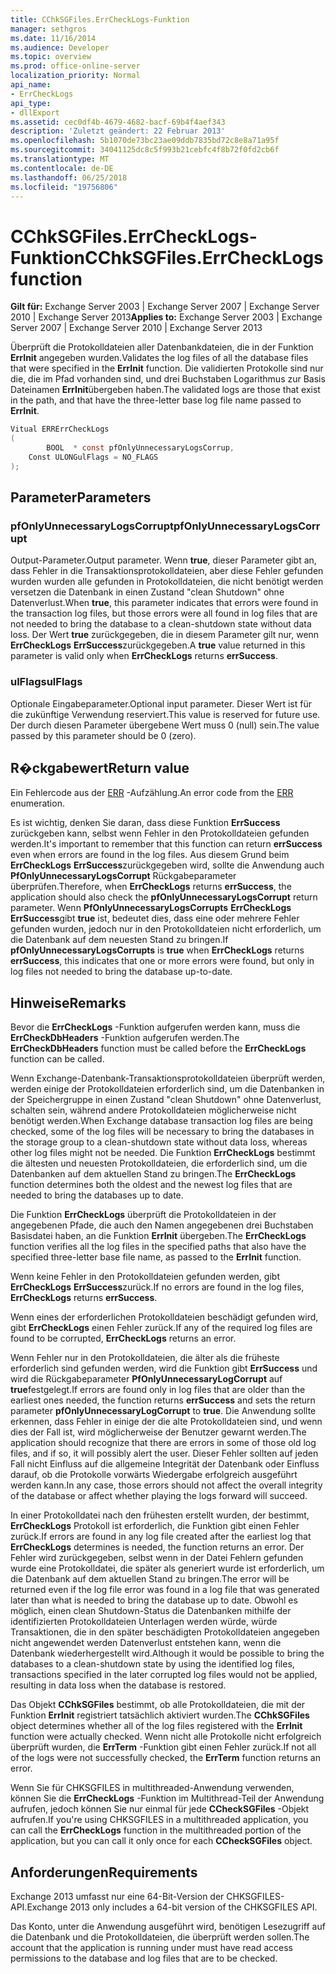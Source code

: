 ```yaml
---
title: CChkSGFiles.ErrCheckLogs-Funktion
manager: sethgros
ms.date: 11/16/2014
ms.audience: Developer
ms.topic: overview
ms.prod: office-online-server
localization_priority: Normal
api_name:
- ErrCheckLogs
api_type:
- dllExport
ms.assetid: cec0df4b-4679-4682-bacf-69b4f4aef343
description: 'Zuletzt geändert: 22 Februar 2013'
ms.openlocfilehash: 5b1070de73bc23ae09ddb7835bd72c8e8a71a95f
ms.sourcegitcommit: 34041125dc8c5f993b21cebfc4f8b72f0fd2cb6f
ms.translationtype: MT
ms.contentlocale: de-DE
ms.lasthandoff: 06/25/2018
ms.locfileid: "19756806"
---
```

# <a name="cchksgfileserrchecklogs-function"></a><span data-ttu-id="fe0c2-103">CChkSGFiles.ErrCheckLogs-Funktion</span><span class="sxs-lookup"><span data-stu-id="fe0c2-103">CChkSGFiles.ErrCheckLogs function</span></span>

<span data-ttu-id="fe0c2-104">**Gilt für:** Exchange Server 2003 | Exchange Server 2007 | Exchange Server 2010 | Exchange Server 2013</span><span class="sxs-lookup"><span data-stu-id="fe0c2-104">**Applies to:** Exchange Server 2003 | Exchange Server 2007 | Exchange Server 2010 | Exchange Server 2013</span></span>
  
<span data-ttu-id="fe0c2-105">Überprüft die Protokolldateien aller Datenbankdateien, die in der Funktion **ErrInit** angegeben wurden.</span><span class="sxs-lookup"><span data-stu-id="fe0c2-105">Validates the log files of all the database files that were specified in the **ErrInit** function.</span></span> <span data-ttu-id="fe0c2-106">Die validierten Protokolle sind nur die, die im Pfad vorhanden sind, und drei Buchstaben Logarithmus zur Basis Dateinamen **ErrInit**übergeben haben.</span><span class="sxs-lookup"><span data-stu-id="fe0c2-106">The validated logs are those that exist in the path, and that have the three-letter base log file name passed to **ErrInit**.</span></span>
  
```cs
Vitual ERRErrCheckLogs 
(
        BOOL  * const pfOnlyUnnecessaryLogsCorrup,
    Const ULONGulFlags = NO_FLAGS
);

```

## <a name="parameters"></a><span data-ttu-id="fe0c2-107">Parameter</span><span class="sxs-lookup"><span data-stu-id="fe0c2-107">Parameters</span></span>

### <a name="pfonlyunnecessarylogscorrupt"></a><span data-ttu-id="fe0c2-108">pfOnlyUnnecessaryLogsCorrupt</span><span class="sxs-lookup"><span data-stu-id="fe0c2-108">pfOnlyUnnecessaryLogsCorrupt</span></span> 
  
<span data-ttu-id="fe0c2-109">Output-Parameter.</span><span class="sxs-lookup"><span data-stu-id="fe0c2-109">Output parameter.</span></span> <span data-ttu-id="fe0c2-110">Wenn **true**, dieser Parameter gibt an, dass Fehler in die Transaktionsprotokolldateien, aber diese Fehler gefunden wurden wurden alle gefunden in Protokolldateien, die nicht benötigt werden versetzen die Datenbank in einen Zustand "clean Shutdown" ohne Datenverlust.</span><span class="sxs-lookup"><span data-stu-id="fe0c2-110">When **true**, this parameter indicates that errors were found in the transaction log files, but those errors were all found in log files that are not needed to bring the database to a clean-shutdown state without data loss.</span></span> <span data-ttu-id="fe0c2-111">Der Wert **true** zurückgegeben, die in diesem Parameter gilt nur, wenn **ErrCheckLogs** **ErrSuccess**zurückgegeben.</span><span class="sxs-lookup"><span data-stu-id="fe0c2-111">A **true** value returned in this parameter is valid only when **ErrCheckLogs** returns **errSuccess**.</span></span> 
    
### <a name="ulflags"></a><span data-ttu-id="fe0c2-112">ulFlags</span><span class="sxs-lookup"><span data-stu-id="fe0c2-112">ulFlags</span></span>
  
<span data-ttu-id="fe0c2-113">Optionale Eingabeparameter.</span><span class="sxs-lookup"><span data-stu-id="fe0c2-113">Optional input parameter.</span></span> <span data-ttu-id="fe0c2-114">Dieser Wert ist für die zukünftige Verwendung reserviert.</span><span class="sxs-lookup"><span data-stu-id="fe0c2-114">This value is reserved for future use.</span></span> <span data-ttu-id="fe0c2-115">Der durch diesen Parameter übergebene Wert muss 0 (null) sein.</span><span class="sxs-lookup"><span data-stu-id="fe0c2-115">The value passed by this parameter should be 0 (zero).</span></span>
    
## <a name="return-value"></a><span data-ttu-id="fe0c2-116">R�ckgabewert</span><span class="sxs-lookup"><span data-stu-id="fe0c2-116">Return value</span></span>

<span data-ttu-id="fe0c2-117">Ein Fehlercode aus der [ERR](cchksgfiles-err-enumeration.md) -Aufzählung.</span><span class="sxs-lookup"><span data-stu-id="fe0c2-117">An error code from the [ERR](cchksgfiles-err-enumeration.md) enumeration.</span></span> 
  
<span data-ttu-id="fe0c2-118">Es ist wichtig, denken Sie daran, dass diese Funktion **ErrSuccess** zurückgeben kann, selbst wenn Fehler in den Protokolldateien gefunden werden.</span><span class="sxs-lookup"><span data-stu-id="fe0c2-118">It's important to remember that this function can return **errSuccess** even when errors are found in the log files.</span></span> <span data-ttu-id="fe0c2-119">Aus diesem Grund beim **ErrCheckLogs** **ErrSuccess**zurückgegeben wird, sollte die Anwendung auch **PfOnlyUnnecessaryLogsCorrupt** Rückgabeparameter überprüfen.</span><span class="sxs-lookup"><span data-stu-id="fe0c2-119">Therefore, when **ErrCheckLogs** returns **errSuccess**, the application should also check the  **pfOnlyUnnecessaryLogsCorrupt** return parameter.</span></span> <span data-ttu-id="fe0c2-120">Wenn **PfOnlyUnnecessaryLogsCorrupts** **ErrCheckLogs** **ErrSuccess**gibt **true** ist, bedeutet dies, dass eine oder mehrere Fehler gefunden wurden, jedoch nur in den Protokolldateien nicht erforderlich, um die Datenbank auf dem neuesten Stand zu bringen.</span><span class="sxs-lookup"><span data-stu-id="fe0c2-120">If **pfOnlyUnnecessaryLogsCorrupts** is **true** when **ErrCheckLogs** returns **errSuccess**, this indicates that one or more errors were found, but only in log files not needed to bring the database up-to-date.</span></span>
  
## <a name="remarks"></a><span data-ttu-id="fe0c2-121">Hinweise</span><span class="sxs-lookup"><span data-stu-id="fe0c2-121">Remarks</span></span>

<span data-ttu-id="fe0c2-122">Bevor die **ErrCheckLogs** -Funktion aufgerufen werden kann, muss die **ErrCheckDbHeaders** -Funktion aufgerufen werden.</span><span class="sxs-lookup"><span data-stu-id="fe0c2-122">The **ErrCheckDbHeaders** function must be called before the **ErrCheckLogs** function can be called.</span></span> 
  
<span data-ttu-id="fe0c2-123">Wenn Exchange-Datenbank-Transaktionsprotokolldateien überprüft werden, werden einige der Protokolldateien erforderlich sind, um die Datenbanken in der Speichergruppe in einen Zustand "clean Shutdown" ohne Datenverlust, schalten sein, während andere Protokolldateien möglicherweise nicht benötigt werden.</span><span class="sxs-lookup"><span data-stu-id="fe0c2-123">When Exchange database transaction log files are being checked, some of the log files will be necessary to bring the databases in the storage group to a clean-shutdown state without data loss, whereas other log files might not be needed.</span></span> <span data-ttu-id="fe0c2-124">Die Funktion **ErrCheckLogs** bestimmt die ältesten und neuesten Protokolldateien, die erforderlich sind, um die Datenbanken auf dem aktuellen Stand zu bringen.</span><span class="sxs-lookup"><span data-stu-id="fe0c2-124">The **ErrCheckLogs** function determines both the oldest and the newest log files that are needed to bring the databases up to date.</span></span> 
  
<span data-ttu-id="fe0c2-125">Die Funktion **ErrCheckLogs** überprüft die Protokolldateien in der angegebenen Pfade, die auch den Namen angegebenen drei Buchstaben Basisdatei haben, an die Funktion **ErrInit** übergeben.</span><span class="sxs-lookup"><span data-stu-id="fe0c2-125">The **ErrCheckLogs** function verifies all the log files in the specified paths that also have the specified three-letter base file name, as passed to the **ErrInit** function.</span></span> 
  
<span data-ttu-id="fe0c2-126">Wenn keine Fehler in den Protokolldateien gefunden werden, gibt **ErrCheckLogs** **ErrSuccess**zurück.</span><span class="sxs-lookup"><span data-stu-id="fe0c2-126">If no errors are found in the log files, **ErrCheckLogs** returns **errSuccess**.</span></span> 
  
<span data-ttu-id="fe0c2-127">Wenn eines der erforderlichen Protokolldateien beschädigt gefunden wird, gibt **ErrCheckLogs** einen Fehler zurück.</span><span class="sxs-lookup"><span data-stu-id="fe0c2-127">If any of the required log files are found to be corrupted, **ErrCheckLogs** returns an error.</span></span> 
  
<span data-ttu-id="fe0c2-128">Wenn Fehler nur in den Protokolldateien, die älter als die früheste erforderlich sind gefunden werden, wird die Funktion gibt **ErrSuccess** und wird die Rückgabeparameter **PfOnlyUnnecessaryLogCorrupt** auf **true**festgelegt.</span><span class="sxs-lookup"><span data-stu-id="fe0c2-128">If errors are found only in log files that are older than the earliest ones needed, the function returns **errSuccess** and sets the return parameter **pfOnlyUnnecessaryLogCorrupt** to **true**.</span></span> <span data-ttu-id="fe0c2-129">Die Anwendung sollte erkennen, dass Fehler in einige der die alte Protokolldateien sind, und wenn dies der Fall ist, wird möglicherweise der Benutzer gewarnt werden.</span><span class="sxs-lookup"><span data-stu-id="fe0c2-129">The application should recognize that there are errors in some of those old log files, and if so, it will possibly alert the user.</span></span> <span data-ttu-id="fe0c2-130">Dieser Fehler sollten auf jeden Fall nicht Einfluss auf die allgemeine Integrität der Datenbank oder Einfluss darauf, ob die Protokolle vorwärts Wiedergabe erfolgreich ausgeführt werden kann.</span><span class="sxs-lookup"><span data-stu-id="fe0c2-130">In any case, those errors should not affect the overall integrity of the database or affect whether playing the logs forward will succeed.</span></span>
  
<span data-ttu-id="fe0c2-131">In einer Protokolldatei nach den frühesten erstellt wurden, der bestimmt, **ErrCheckLogs** Protokoll ist erforderlich, die Funktion gibt einen Fehler zurück.</span><span class="sxs-lookup"><span data-stu-id="fe0c2-131">If errors are found in any log file created after the earliest log that **ErrCheckLogs** determines is needed, the function returns an error.</span></span> <span data-ttu-id="fe0c2-132">Der Fehler wird zurückgegeben, selbst wenn in der Datei Fehlern gefunden wurde eine Protokolldatei, die später als generiert wurde ist erforderlich, um die Datenbank auf dem aktuellen Stand zu bringen.</span><span class="sxs-lookup"><span data-stu-id="fe0c2-132">The error will be returned even if the log file error was found in a log file that was generated later than what is needed to bring the database up to date.</span></span> <span data-ttu-id="fe0c2-133">Obwohl es möglich, einen clean Shutdown-Status die Datenbanken mithilfe der identifizierten Protokolldateien Unterlagen werden würde, würde Transaktionen, die in den später beschädigten Protokolldateien angegeben nicht angewendet werden Datenverlust entstehen kann, wenn die Datenbank wiederhergestellt wird.</span><span class="sxs-lookup"><span data-stu-id="fe0c2-133">Although it would be possible to bring the databases to a clean-shutdown state by using the identified log files, transactions specified in the later corrupted log files would not be applied, resulting in data loss when the database is restored.</span></span> 
  
<span data-ttu-id="fe0c2-134">Das Objekt **CChkSGFiles** bestimmt, ob alle Protokolldateien, die mit der Funktion **ErrInit** registriert tatsächlich aktiviert wurden.</span><span class="sxs-lookup"><span data-stu-id="fe0c2-134">The **CChkSGFiles** object determines whether all of the log files registered with the **ErrInit** function were actually checked.</span></span> <span data-ttu-id="fe0c2-135">Wenn nicht alle Protokolle nicht erfolgreich überprüft wurden, die **ErrTerm** -Funktion gibt einen Fehler zurück.</span><span class="sxs-lookup"><span data-stu-id="fe0c2-135">If not all of the logs were not successfully checked, the **ErrTerm** function returns an error.</span></span> 
  
<span data-ttu-id="fe0c2-136">Wenn Sie für CHKSGFILES in multithreaded-Anwendung verwenden, können Sie die **ErrCheckLogs** -Funktion im Multithread-Teil der Anwendung aufrufen, jedoch können Sie nur einmal für jede **CCheckSGFiles** -Objekt aufrufen.</span><span class="sxs-lookup"><span data-stu-id="fe0c2-136">If you're using CHKSGFILES in a multithreaded application, you can call the **ErrCheckLogs** function in the multithreaded portion of the application, but you can call it only once for each **CCheckSGFiles** object.</span></span> 
  
## <a name="requirements"></a><span data-ttu-id="fe0c2-137">Anforderungen</span><span class="sxs-lookup"><span data-stu-id="fe0c2-137">Requirements</span></span>

<span data-ttu-id="fe0c2-138">Exchange 2013 umfasst nur eine 64-Bit-Version der CHKSGFILES-API.</span><span class="sxs-lookup"><span data-stu-id="fe0c2-138">Exchange 2013 only includes a 64-bit version of the CHKSGFILES API.</span></span>
  
<span data-ttu-id="fe0c2-139">Das Konto, unter die Anwendung ausgeführt wird, benötigen Lesezugriff auf die Datenbank und die Protokolldateien, die überprüft werden sollen.</span><span class="sxs-lookup"><span data-stu-id="fe0c2-139">The account that the application is running under must have read access permissions to the database and log files that are to be checked.</span></span>
  

